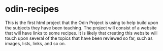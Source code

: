 # odin-recipes

This is the first html project that the Odin Project is using to help build upon the subjects
they have been teaching. The project will consist of a website that will have links to some
recipes. It is likely that creating this website will touch upon several of the topics that
have been reviewed so far, such as images, lists, links, and so on. 
